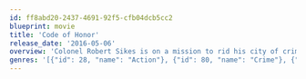 ```yaml
---
id: ff8abd20-2437-4691-92f5-cfb04dcb5cc2
blueprint: movie
title: 'Code of Honor'
release_date: '2016-05-06'
overview: 'Colonel Robert Sikes is on a mission to rid his city of crime. As a stealthy, one-man assault team, he will take on street gangs, mobsters, and politicians with extreme prejudice until his mission is complete. His former protégé, William Porter, teams up with the local police department to bring his former commander to justice and prevent him from further vigilantism.'
genres: '[{"id": 28, "name": "Action"}, {"id": 80, "name": "Crime"}, {"id": 53, "name": "Thriller"}]'
---
```

